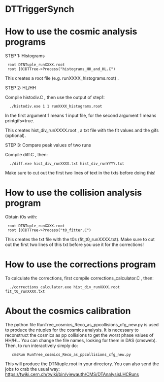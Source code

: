# DTTriggerSynch

How to use the cosmic analysis programs
==============
STEP 1: Histograms

     root DTNTuple_runXXXX.root
     root [0]DTTree->Process("histograms_HH_and_HL.C") 
     
This creates a root file (e.g. runXXXX_histograms.root) .

STEP 2: HL/HH

Compile histodiv.C , then use the output of step1:

      ./histodiv.exe 1 1 runXXXX_histograms.root
      
In the first argument 1 means 1 input file, for the second argument 1 means printgifs=true.

This creates hist_div_runXXXX.root , a txt file with the fit values and the gifs (optional).

STEP 3: Compare peak values of two runs

Compile diff.C , then:

      ./diff.exe hist_div_runXXXX.txt hist_div_runYYYY.txt
Make sure to cut out the first two lines of text in the txts before doing this!

How to use the collision analysis program
==============
Obtain t0s with:

     root DTNTuple_runXXXX.root
     root [0]DTTree->Process("t0_fitter.C") 
This creates the txt file with the t0s (fit_t0_runXXXX.txt). Make sure to cut out the first two lines of this txt before you use it for the corrections!

How to use the corrections program
==============
To calculate the corrections, first compile corrections_calculator.C , then:

      ./corrections_calculator.exe hist_div_runXXXX.root fit_t0_runXXXX.txt
      
About the cosmics calibration
===============
The python file RunTree_cosmics_Reco_as_ppcollisions_cfg_new.py is used to produce the ntuples for the cosmics analysis. It is necessary to reconstruct the cosmics as pp collisions to get the worst phase values of HH/HL.
You can change the file names, looking for them in DAS (cmsweb). Then, to run interactively simply do:

       cmsRun RunTree_cosmics_Reco_as_ppcollisions_cfg_new.py 

This will produce the DTNtuple.root in your directory. You can also send the jobs to crab the usual way:
https://twiki.cern.ch/twiki/bin/viewauth/CMS/DTAnalysisLHCRuns
     
      
      
      
      
